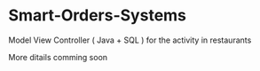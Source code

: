 # Smart-Orders-Systems
Model View Controller  ( Java + SQL )  for the activity in restaurants

More ditails comming soon
